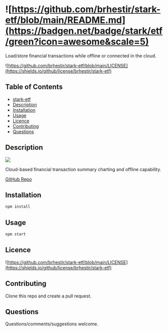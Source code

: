 # ![https://github.com/brhestir/stark-etf/blob/main/README.md](https://badgen.net/badge/stark/etf/green?icon=awesome&scale=5)

Load/store financial transactions while offline or connected in the cloud.

![https://github.com/brhestir/stark-etf/blob/main/LICENSE](https://shields.io/github/license/brhestir/stark-etf)

## Table of Contents

- [stark-etf](#stark-etf)
- [Description](#description)
- [Installation](#installation)
- [Usage](#usage)
- [Licence](#licence)
- [Contributing](#contributing)
- [Questions](#questions)

## Description

![](./assets/images/stark-etf.png)

Cloud-based financial transaction summary charting and offline capability.

[GitHub Repo](https://www.github.com/brhestir/stark-etf)

## Installation

```bash
npm install
```

## Usage

```bash
npm start
```

## Licence

![https://github.com/brhestir/stark-etf/blob/main/LICENSE](https://shields.io/github/license/brhestir/stark-etf)

## Contributing

Clone this repo and create a pull request.

## Questions

Questions/comments/suggestions welcome.
